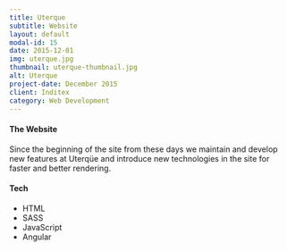 ```yaml
---
title: Uterque
subtitle: Website
layout: default
modal-id: 15
date: 2015-12-01
img: uterque.jpg
thumbnail: uterque-thumbnail.jpg
alt: Uterque
project-date: December 2015
client: Inditex
category: Web Development
---
```


#### The Website
Since the beginning of the site from these days we maintain and develop new features at Uterqüe and introduce new technologies in the site for faster and better rendering.

#### Tech
- HTML
- SASS
- JavaScript
- Angular
